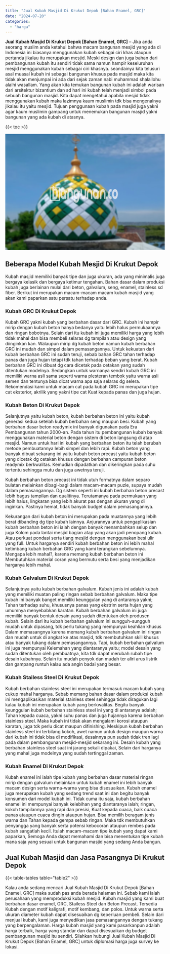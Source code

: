 ```yaml
---
title: "Jual Kubah Masjid Di Krukut Depok [Bahan Enamel, GRC]"
date: "2024-07-20"
categories: 
  - "harga"
---
```


**Jual Kubah Masjid Di Krukut Depok \[Bahan Enamel, GRC\]** – Jika anda seorang muslim anda ketahui bahwa macam bangunan mesjid yang ada di Indonesia ini biasanya menggunakan kubah sebagai ciri khas ataupun pertanda jikalau itu merupakan mesjid. Meski design dan juga bahan dari pembangunan kubah itu sendiri tidak sama namun hampir keseluruhan mesjid menggunakan kubah sebagai ciri khasnya. seandainya kita telusuri asal muasal kubah ini sebagai bangunan khusus pada masjid maka kita tidak akan menjumpai ini ada dari sejak zaman nabi muhammad shalallohu alaihi wasallam. Yang akan kita temukan bangunan kubah ini adalah warisan dari arsitektur bizantium dan sd hari ini kubah telah menjadi simbol pada sebuah bangunan masjid. Kita dapat mengetahui apabila mesjid tidak menggunakan kubah maka lazimnya kaum muslimin tdk bisa mengenalnya jikalau itu yaitu mesjid. Tujuan penggunaan kubah pada masjid juga yakni agar kaum muslimin gampang untuk menemukan bangunan masjid yakni bangunan yang ada kubah di atasnya.

{{< toc >}}

![Jual Kubah Masjid Di Krukut Depok [Bahan Enamel, GRC]](/images/jual-kubah-masjid-10.png)

## Beberapa Model Kubah Mesjid Di Krukut Depok

Kubah masjid memiliki banyak tipe dan juga ukuran, ada yang minimalis juga bergaya kelasik dan bergaya ketimur tengahan. Bahan dasar dalam produksi kubah juga berlainan mulai dari beton, galvalum, seng, enamel, stainless sd fiber. Berikut ini merupakan macam-macam macam kubah masjid yang akan kami paparkan satu persatu terhadap anda.

### Kubah GRC Di Krukut Depok

Kubah GRC yakni kubah yang berbahan dasar dari GRC. Kubah ini hampir mirip dengan kubah beton hanya bedanya yaitu lebih halus permukaannya dan ringan bobotnya. Selain dari itu kubah ini juga memiliki harga yang lebih tidak mahal dan bisa membeli selaras dg tampilan atau design yang diinginkan kan. Walaupun mirip dg kubah beton namun kubah berbahan GRC ini mudah dan simpel dalam pemasangannya. Untuk kekuatan dari kubah berbahan GRC ini sudah teruji, sebab bahan GRC tahan terhadap panas dan juga hujan tetapi tdk tahan terhadap beban yang berat. Kubah berbahan GRC ini dibuat dg cara dicetak pada cetakan yang sudah ditentukan modelnya. Sedangkan untuk warnanya sendiri kubah GRC ini memiliki warna asli sama seperti warna plesteran tembok yaitu warna asli semen dan tentunya bisa dicat warna apa saja selaras dg selera. Rekomendasi kami untuk macam cat pada kubah GRC ini merupakan tipe cat eksterior, akrilik yang yakni tipe cat Kuat kepada panas dan juga hujan.

### Kubah Beton Di Krukut Depok

Selanjutnya yaitu kubah beton, kubah berbahan beton ini yaitu kubah generasi kedua setelah kubah berbahan seng maupun besi. Kubah yang berbahan dasar beton readymix ini banyak digunakan pada Era Pembangunan tahun 2000-an. Pada tahun itu pembangunan kubah banyak menggunakan material beton dengan sistem di beton langsung di atap mesjid. Namun untuk hari ini kubah yang berbahan beton itu telah berubah metode pembuatannya lebih simpel dan lebih rapi. Kubah beton yang banyak dibuat sekarang ini yaitu kubah beton precast yaitu kubah beton yang dicetak dg cetakan khusus dengan berbahan campuran beton readymix berkwalitas. Kemudian dipadatkan dan dikeringkan pada suhu tertentu sehingga mutu dan juga awetnya teruji.

Kubah berbahan beton precast ini tidak utuh formatnya dalam separo bulatan melainkan dibagi-bagi dalam macam-macam puzle, supaya mudah dalam pemasangannya. Dg sistem seperti ini kubah berbahan beton precast lebih bagus tampilan dan qualitinya. Terutamanya pada permukaan yang lebih halus, lingkaran yang lebih akurat pas dengan ukuran yang di inginkan. Pastinya hemat, tidak banyak budget dalam pemasangannya.

Kekurangan dari kubah beton ini merupakan pada muatannya yang lebih berat dibanding dg tipe kubah lainnya. Anjurannya untuk pengaplikasian kubah berbahan beton ini ialah dengan banyak menambahkan selup dan juga Kolom pada lantai mesjid bagian atap yang akan jadi penopang kubah. Atau perkuat pondasi serta tiang mesjid dengan menggunakan besi ulir yang full. Untuk harganya sendiri kubah berbahan beton ini lebih mahal ketimbang kubah berbahan GRC yang kami terangkan sebelumnya. Mengapa lebih mahal?, karena memang kubah berbahan beton ini Membutuhkan material coran yang bermutu serta besi yang menjadikan harganya lebih mahal.

### Kubah Galvalum Di Krukut Depok

Selanjutnya yaitu kubah berbahan galvalum. Kubah jenis ini adalah kubah yang memiliki muatan paling ringan sebab berbahan galvalum. Maka tipe kubah ini banyak banget memiliki keunggulan yang di antaranya yakni; Tahan terhadap suhu, khususnya panas yang ekstrim serta hujan yang umumnya menyebabkan karatan. Kubah berbahan galvalum ini juga memiliki banyak bentuk desain yang sudah ditentukan oleh produsen kubah. Selain dari itu kubah berbahan galvalum ini sungguh-sungguh mudah untuk dipasang, tdk perlu tukang yang mempunyai keahlian khusus Dalam memasangnya karena memang kubah berbahan galvalum ini ringan dan mudah untuk di angkat ke atas masjid, tdk membutuhkan skill khusus atau banyak tukang dalam pemasangannya. Tapi, kubah berbahan galvalum ini juga mempunyai Kelemahan yang diantaranya yaitu; model desain yang sudah ditentukan oleh pembuatnya, kita tdk dapat merubah rubah tipe desain kubahnya. Selain itu mudah penyok dan mudah ter aliri arus listrik dan gampang runtuh kalau ada angin badai yang besar.

### Kubah Stailess Steel Di Krukut Depok

Kubah berbahan stainless steel ini merupakan termasuk macam kubah yang cukup mahal harganya. Sebab memang bahan dasar dalam produksi kubah ini mengaplikasikan material stainless steel sehingga tidak diragukan lagi kalau kubah ini merupakan kubah yang berkwalitas. Begitu banyak keunggulan kubah berbahan stainless steel ini yang di antaranya adalah; Tahan kepada cuaca, yakni suhu panas dan juga hujannya karena berbahan stainless steel. Maka kubah ini tidak akan mengalami korosi ataupun karatan, juga tdk perlu dicat maupun difinishing. Meskipun kubah berbahan stainless steel ini terbilang kokoh, awet namun untuk design maupun warna dari kubah ini tidak bisa di modifikasi, desainnya pun sudah tidak tren lagi pada dalam pembangunan mesjid-mesjid sekarang ini. Desain kubah yang berbahan stainless steel saat ini jarang sekali dipakai, Selain dari harganya yang mahal juga modelnya yang sudah tertinggal zaman.

### Kubah Enamel Di Krukut Depok

Kubah enamel ini ialah tipe kubah yang berbahan dasar material ringan mirip dengan galvalum melainkan untuk kubah enamel ini lebih banyak macam design serta warna-warna yang bisa disesuaikan. Kubah enamel juga merupakan kubah yang sedang trend saat ini dan begitu banyak konsumen dari model kubah ini. Tidak cuma itu saja, kubah berbahan enamel ini mempunyai banyak kelebihan yang diantaranya ialah; ringan, kokoh tampilannya yang rapi dan presisi, Kuat kepada cuaca, baik cuaca panas ataupun cuaca dingin ataupun hujan. Bisa memilih beragam jenis warna dan Tahan kepada gempa sebab ringan. Maka tdk membutuhkan penyangga yang banyak serta potensi kebocoran ataupun rembes pada kubah sangatlah kecil. Itulah macam-macam tipe kubah yang dapat kami paparkan, Semoga Anda dapat memahami dan bisa menentukan tipe kubah mana saja yang sesuai untuk bangunan masjid yang sedang Anda bangun.

## Jual Kubah Masjid dan Jasa Pasangnya Di Krukut Depok

{{< table-tables table="table2" >}}

Kalau anda sedang mencari Jual Kubah Masjid Di Krukut Depok \[Bahan Enamel, GRC\] maka sudah pas anda berada halaman ini. Sebab kami ialah perusahaan yang memproduksi kubah mesjid. Kubah masjid yang kami buat berbahan dasar enamel, GRC, Stailess Steel dan Beton Precast. Tersedia Kubah dengan motif kaligrafi, motif kembang, dan polos. Untuk warna serta ukuran diameter kubah dapat disesuaikan dg keperluan pembeli. Selain dari menjual kubah, kami juga menyedikan jasa pemasangannya dengan tukang yang berpengalaman. Harga kubah masjid yang kami pasarkanpun adalah harga terbaik, harga yang standar dan dapat disesuaikan dg budget pembangunan mesjid itu sendiri. Silahkan hubungi Jual Kubah Masjid Di Krukut Depok \[Bahan Enamel, GRC\] untuk diplomasi harga juga survey ke lokasi.
